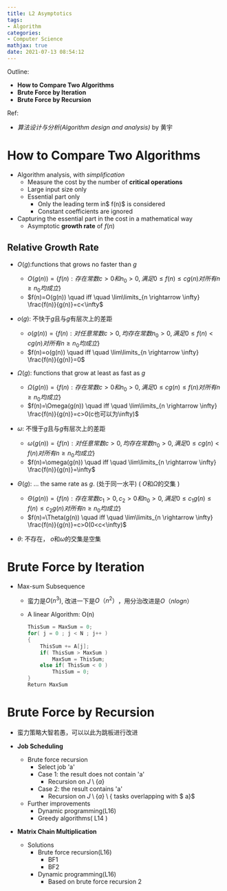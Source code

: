 ```yaml
---
title: L2 Asymptotics
tags: 
- Algorithm
categories: 
- Computer Science
mathjax: true
date: 2021-07-13 08:54:12
---
```


Outline: 

* **How to Compare Two Algorithms**
* **Brute  Force  by Iteration**
* **Brute  Force  by Recursion**

Ref:

* *算法设计与分析(Algorithm design and analysis)* by 黄宇

<!--more-->

# How to Compare Two Algorithms

* Algorithm analysis, with <i>simplification</i>
  * Measure the cost by the number of **critical operations**
  * Large input size only
  * Essential part only
    * Only the leading term in$ f(n)$ is considered
    * Constant coefficients are ignored
* Capturing the essential part in the cost in a mathematical way
  * Asymptotic **growth rate** of $f(n)$



## Relative Growth Rate

* $O(g):$​​ functions that grows no faster than $g$​
  * $O(g(n))=\{f(n): 存在常数c>0和n_0>0,满足0\leq f(n) \leq cg(n)对所有n \geq n_0均成立\}$​
  * $f(n)=O(g(n)) \quad iff \quad \lim\limits_{n \rightarrow \infty} \frac{f(n)}{g(n)}=c<\infty$

* $o(g)$: 不快于$g$且与$g$有层次上的差距

  * $o(g(n))=\{f(n): 对任意常数c>0, 均存在常数n_0>0,满足0\leq f(n) < cg(n)对所有n \geq n_0均成立\}$​​​
  * $f(n)=o(g(n)) \quad iff \quad \lim\limits_{n \rightarrow \infty} \frac{f(n)}{g(n)}=0$​

  

* $\Omega(g)$: functions that grow at least as fast as $g$​

  * $\Omega(g(n))=\{f(n): 存在常数c>0和n_0>0,满足0 \leq cg(n)\leq f(n) 对所有n \geq n_0均成立\}$
  * $f(n)=\Omega(g(n)) \quad iff \quad \lim\limits_{n \rightarrow \infty} \frac{f(n)}{g(n)}=c>0(c也可以为\infty)$​

* $\omega$: 不慢于$g$且与$g$有层次上的差距

  * $\omega(g(n))=\{f(n): 对任意常数c>0,均存在常数n_0>0,满足0 \leq cg(n) < f(n) 对所有n \geq n_0均成立\}$​
  * $f(n)=\omega(g(n)) \quad iff \quad \lim\limits_{n \rightarrow \infty} \frac{f(n)}{g(n)}=\infty$​​

  

* $\Theta(g):$​​ ... the same rate as $g$​​. (处于同一水平) ( $O$和$\Omega$的交集 )

  * $\Theta(g(n))=\{f(n): 存在常数c_1>0,c_2>0和n_0>0,满足0 \leq c_1g(n)\leq f(n) \leq c_2g(n) 对所有n \geq n_0均成立\}$
  * $f(n)=\Theta(g(n)) \quad iff \quad \lim\limits_{n \rightarrow \infty} \frac{f(n)}{g(n)}=c>0(0<c<\infty)$​​



* $\theta$: 不存在， $o$​和$\omega$​的交集是空集

# Brute  Force  by Iteration

* Max-sum Subsequence

  * 蛮力是$O(n^3)$,  改进一下是$O（n^2）$​，用分治改进是$O（nlogn）$

  * A linear Algorithm: O(n)

    ```C++
    ThisSum = MaxSum = 0;
    for( j = 0 ; j < N ; j++ )
    {
    	ThisSum += A[j];
    	if( ThisSum > MaxSum )
    		MaxSum = ThisSum;
    	else if( ThisSum < 0 )
    		ThisSum = 0;
    }
    Return MaxSum
    ```

# Brute  Force  by Recursion

* 蛮力策略大智若愚，可以以此为跳板进行改进

* **Job Scheduling**
  * Brute force recursion
    * Select job 'a'
    * Case 1: the result does not contain 'a'
      * Recursion on $J \setminus \{a\}$​​
    * Case 2: the result contains 'a'
      * Recursion on  $J \setminus \{a\} \setminus \{$​ tasks overlapping with $ a\}$​
  * Further improvements
    * Dynamic programming(L16)
    * Greedy algorithms( L14 )
* **Matrix Chain Multiplication**
  * Solutions
    * Brute force recursion(L16)
      * BF1
      * BF2
    * Dynamic programming(L16)
      * Based on brute force recursion 2

